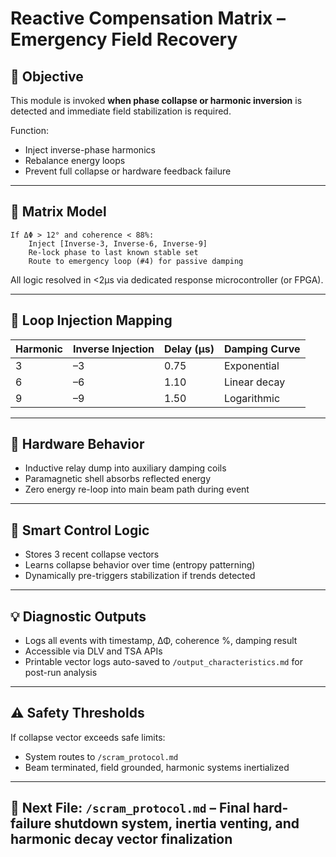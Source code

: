 # Reactive Compensation Matrix – Emergency Field Recovery

## 🚨 Objective

This module is invoked **when phase collapse or harmonic inversion** is detected and immediate field stabilization is required.

Function: 
- Inject inverse-phase harmonics  
- Rebalance energy loops  
- Prevent full collapse or hardware feedback failure

---

## 🧮 Matrix Model

```text
If ΔΦ > 12° and coherence < 88%:
    Inject [Inverse-3, Inverse-6, Inverse-9]
    Re-lock phase to last known stable set
    Route to emergency loop (#4) for passive damping
```

All logic resolved in <2μs via dedicated response microcontroller (or FPGA).

---

## 🔁 Loop Injection Mapping

| Harmonic | Inverse Injection | Delay (μs) | Damping Curve |
|----------|-------------------|------------|----------------|
| 3        | –3                | 0.75       | Exponential    |
| 6        | –6                | 1.10       | Linear decay   |
| 9        | –9                | 1.50       | Logarithmic    |

---

## 🧪 Hardware Behavior

- Inductive relay dump into auxiliary damping coils  
- Paramagnetic shell absorbs reflected energy  
- Zero energy re-loop into main beam path during event

---

## 🧠 Smart Control Logic

- Stores 3 recent collapse vectors  
- Learns collapse behavior over time (entropy patterning)  
- Dynamically pre-triggers stabilization if trends detected

---

## 💡 Diagnostic Outputs

- Logs all events with timestamp, ΔΦ, coherence %, damping result  
- Accessible via DLV and TSA APIs  
- Printable vector logs auto-saved to `/output_characteristics.md` for post-run analysis

---

## ⚠️ Safety Thresholds

If collapse vector exceeds safe limits:
- System routes to `/scram_protocol.md`  
- Beam terminated, field grounded, harmonic systems inertialized

---

## 🔗 Next File: `/scram_protocol.md` – Final hard-failure shutdown system, inertia venting, and harmonic decay vector finalization

